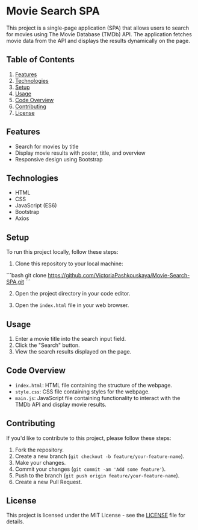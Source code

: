 # Movie Search SPA

This project is a single-page application (SPA) that allows users to search for movies using The Movie Database (TMDb) API. The application fetches movie data from the API and displays the results dynamically on the page.

## Table of Contents

1. [Features](#features)
2. [Technologies](#technologies)
3. [Setup](#setup)
4. [Usage](#usage)
5. [Code Overview](#code-overview)
6. [Contributing](#contributing)
7. [License](#license)


## Features

- Search for movies by title
- Display movie results with poster, title, and overview
- Responsive design using Bootstrap

## Technologies

- HTML
- CSS
- JavaScript (ES6)
- Bootstrap
- Axios

## Setup

To run this project locally, follow these steps:

1. Clone this repository to your local machine:

\```bash
git clone https://github.com/VictoriaPashkouskaya/Movie-Search-SPA.git
\```

2. Open the project directory in your code editor.

3. Open the `index.html` file in your web browser.

## Usage

1. Enter a movie title into the search input field.
2. Click the "Search" button.
3. View the search results displayed on the page.

## Code Overview

- `index.html`: HTML file containing the structure of the webpage.
- `style.css`: CSS file containing styles for the webpage.
- `main.js`: JavaScript file containing functionality to interact with the TMDb API and display movie results.

## Contributing

If you'd like to contribute to this project, please follow these steps:

1. Fork the repository.
2. Create a new branch (`git checkout -b feature/your-feature-name`).
3. Make your changes.
4. Commit your changes (`git commit -am 'Add some feature'`).
5. Push to the branch (`git push origin feature/your-feature-name`).
6. Create a new Pull Request.

## License

This project is licensed under the MIT License - see the [LICENSE](LICENSE) file for details.
